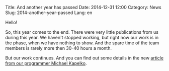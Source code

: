 Title: And another year has passed
Date: 2014-12-31 12:00
Category: News
Slug: 2014-another-year-passed
Lang: en

Hello!

So, this year comes to the end. There were very little publications from us during this year. We haven't stopped working, but right now our work is in the phase, when we have nothing to show. And the spare time of the team members is rarely more then 30-40 hours a month.

But our work continues. And you can find out some details in the new [article from our programmer Michael Kapelko][exaggerated-expectations].

[exaggerated-expectations]: exaggerated-expectations.html
